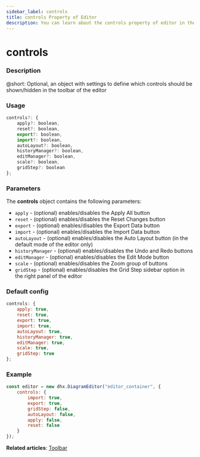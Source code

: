 ```yaml
---
sidebar_label: controls
title: controls Property of Editor
description: You can learn about the controls property of editor in the documentation of the DHTMLX JavaScript Diagram library. Browse developer guides and API reference, try out code examples and live demos, and download a free 30-day evaluation version of DHTMLX Diagram.
---
```


# controls

### Description

@short: Optional, an object with settings to define which controls should be shown/hidden in the toolbar of the editor

### Usage

~~~js
controls?: {
    apply?: boolean,
	reset?: boolean,
	export?: boolean,
	import?: boolean,
	autoLayout?: boolean,
	historyManager?: boolean,
	editManager?: boolean,
	scale?: boolean,
	gridStep?: boolean
};
~~~

### Parameters

The **controls** object contains the following parameters:

- `apply` - (optional) enables/disables the Apply All button
- `reset` - (optional) enables/disables the Reset Changes button
- `export` - (optional) enables/disables the Export Data button
- `import` - (optional) enables/disables the Import Data button
- `autoLayout` - (optional) enables/disables the Auto Layout button (in the default mode of the editor only)
- `historyManager` - (optional) enables/disables the Undo and Redo buttons
- `editManager` - (optional) enables/disables the Edit Mode button
- `scale` - (optional) enables/disables the Zoom group of buttons
- `gridStep` - (optional) enables/disables the Grid Step sidebar option in the right panel of the editor

### Default config

~~~js
controls: {
    apply: true,
	reset: true,
	export: true,
	import: true,
	autoLayout: true,
	historyManager: true,
	editManager: true,
	scale: true,
	gridStep: true
};
~~~

### Example

~~~js
const editor = new dhx.DiagramEditor("editor_container", {
    controls: { 
        import: true,
        export: true,
        gridStep: false,
        autoLayout: false,
        apply: false,
        reset: false
    }
});
~~~

**Related articles**:  [Toolbar](../../../guides/diagram_editor/toolbar/)